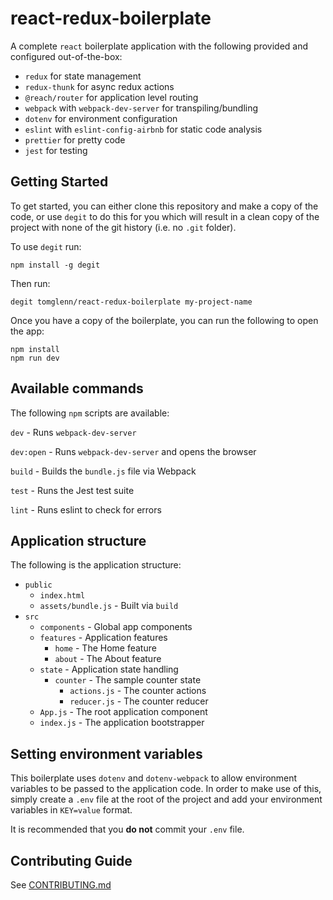 # react-redux-boilerplate

A complete `react` boilerplate application with the following provided and configured out-of-the-box:
 - `redux` for state management
 - `redux-thunk` for async redux actions
 - `@reach/router` for application level routing
 - `webpack` with `webpack-dev-server` for transpiling/bundling
 - `dotenv` for environment configuration
 - `eslint` with `eslint-config-airbnb` for static code analysis
 - `prettier` for pretty code
 - `jest` for testing

 ## Getting Started

 To get started, you can either clone this repository and make a copy of the code, or use `degit` to do this for you which will result in a clean copy of the project with none of the git history (i.e. no `.git` folder).

 To use `degit` run:
 ```
npm install -g degit
 ```

 Then run:
 ```
degit tomglenn/react-redux-boilerplate my-project-name
 ```

 Once you have a copy of the boilerplate, you can run the following to open the app:
 ```
npm install
npm run dev
 ```

 ## Available commands

The following `npm` scripts are available:

`dev` - Runs `webpack-dev-server`

`dev:open` - Runs `webpack-dev-server` and opens the browser

`build` - Builds the `bundle.js` file via Webpack

`test` - Runs the Jest test suite

`lint` - Runs eslint to check for errors

## Application structure

The following is the application structure:

 - `public`
   - `index.html`
   - `assets/bundle.js` - Built via `build`
 - `src`
   - `components` - Global app components
   - `features` - Application features
     - `home` - The Home feature
     - `about` - The About feature
   - `state` - Application state handling
     - `counter` - The sample counter state
       - `actions.js` - The counter actions
       - `reducer.js` - The counter reducer
   - `App.js` - The root application component
   - `index.js` - The application bootstrapper

## Setting environment variables

This boilerplate uses `dotenv` and `dotenv-webpack` to allow environment variables to be passed to the application code. In order to make use of this, simply create a `.env` file at the root of the project and add your environment variables in `KEY=value` format.

It is recommended that you **do not** commit your `.env` file.

## Contributing Guide

See [CONTRIBUTING.md](CONTRIBUTING.md)
